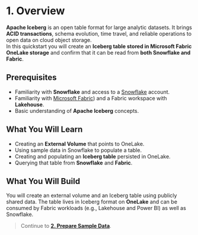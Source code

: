 # 1. Overview

**Apache Iceberg** is an open table format for large analytic datasets. It brings **ACID transactions**, schema evolution, time travel, and reliable operations to open data on cloud object storage.  
In this quickstart you will create an **Iceberg table stored in Microsoft Fabric OneLake storage** and confirm that it can be read from **both Snowflake and Fabric**.

## Prerequisites
- Familiarity with **Snowflake** and access to a [Snowflake](https://signup.snowflake.com/?_fsi=4LjRcWEw) account.
- Familiarity with [Microsoft Fabric](https://learn.microsoft.com/en-us/fabric/fundamentals/microsoft-fabric-overview?_fsi=4LjRcWEw)) and a Fabric workspace with **Lakehouse**.
- Basic understanding of **Apache Iceberg** concepts.

## What You Will Learn
- Creating an **External Volume** that points to OneLake.
- Using sample data in Snowflake to populate a table.
- Creating and populating an **Iceberg table** persisted in OneLake.
- Querying that table from **Snowflake** and **Fabric**.

## What You Will Build
You will create an external volume and an Iceberg table using publicly shared data. The table lives in Iceberg format on **OneLake** and can be consumed by Fabric workloads (e.g., Lakehouse and Power BI) as well as Snowflake.

> Continue to **[2. Prepare Sample Data](02-prepare-sample-data.md)**.
